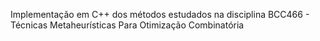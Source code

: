 Implementação em C++ dos métodos estudados na disciplina BCC466 - Técnicas Metaheurísticas Para Otimização Combinatória
